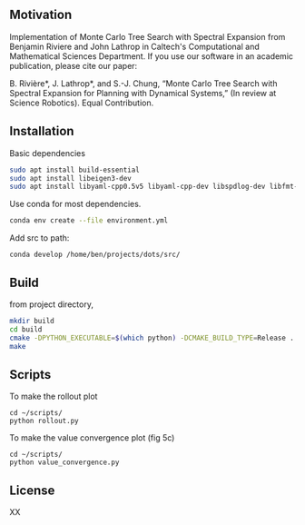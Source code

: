 
## Motivation

Implementation of Monte Carlo Tree Search with Spectral Expansion from Benjamin Riviere and John Lathrop in Caltech's Computational and Mathematical Sciences Department. If you use our software in an academic publication, please cite our paper: 


B. Rivière*, J. Lathrop*, and S.-J. Chung, “Monte Carlo Tree Search with Spectral Expansion for Planning with Dynamical Systems,” (In review at Science Robotics). Equal Contribution.


## Installation

Basic dependencies 
```bash
sudo apt install build-essential
sudo apt install libeigen3-dev
sudo apt install libyaml-cpp0.5v5 libyaml-cpp-dev libspdlog-dev libfmt-dev
```

Use conda for most dependencies. 
```bash
conda env create --file environment.yml
```

Add src to path:
```
conda develop /home/ben/projects/dots/src/
```

## Build
from project directory, 
```bash
mkdir build
cd build 
cmake -DPYTHON_EXECUTABLE=$(which python) -DCMAKE_BUILD_TYPE=Release ..
make 
```

## Scripts

To make the rollout plot
```
cd ~/scripts/
python rollout.py
```


To make the value convergence plot (fig 5c)
```
cd ~/scripts/
python value_convergence.py
```

<!-- To make the policy convergence plot in the paper (fig 5d)
```
cd ~/scripts/
python value_convergence.py
``` -->


## License
XX